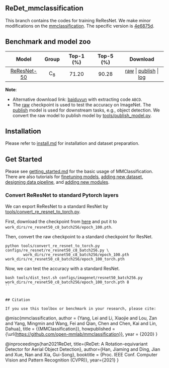 ## ReDet_mmclassification

This branch contains the codes for training ReResNet. 
We make minor modifications on the [mmclassification](https://github.com/open-mmlab/mmclassification).
The specific version is [4e6875d](https://github.com/open-mmlab/mmclassification/tree/4e6875d44e5e04d17c4afb146d97273b3a3f917a).

## Benchmark and model zoo

|         Model                                               |Group      | Top-1 (%) | Top-5 (%) | Download |
|:-----------------------------------------------------------:|:---------:|:---------:|:---------:|:--------:|
| [ReResNet-50](configs/re_resnet/re_resnet50_c8_batch256.py) |C<sub>8</sub>| 71.20     | 90.28     |[raw](https://drive.google.com/file/d/1_d2igSp0wM8ypxTM1S14f5kCVjEyE6iI/view?usp=sharing) &#124; [publish](https://drive.google.com/file/d/1FshfREfLZaNl5FcaKrH0lxFyZt50Uyu2/view?usp=sharing) &#124; [log](https://drive.google.com/file/d/1VLW8YbU1kGpqd4hfvI9UItbCOprzo-v4/view?usp=sharing)|

**Note**:

* Alternative download link: [baiduyun](https://pan.baidu.com/s/1ENIkUVB_5-QRQhr0Vl-FMw) with extracting code `ABCD`.
* The [raw](https://drive.google.com/file/d/1_d2igSp0wM8ypxTM1S14f5kCVjEyE6iI/view?usp=sharing) checkpoint is used to test the accuracy on ImageNet. The [publish](https://drive.google.com/file/d/1FshfREfLZaNl5FcaKrH0lxFyZt50Uyu2/view?usp=sharing) model is used for downstream tasks, e.g., object detection. We convert the raw model to publish model by [tools/publish_model.py](tools/publish_model.py).


## Installation

Please refer to [install.md](docs/install.md) for installation and dataset preparation.


## Get Started

Please see [getting_started.md](docs/getting_started.md) for the basic usage of MMClassification. There are also tutorials for [finetuning models](docs/tutorials/finetune.md), [adding new dataset](docs/tutorials/new_dataset.md), [designing data pipeline](docs/tutorials/data_pipeline.md), and [adding new modules](docs/tutorials/new_modules.md).

### Convert ReResNet to standard Pytorch layers
We can export ReResNet to a standard ResNet by [tools/convert_re_resnet_to_torch.py](tools/convert_re_resnet_to_torch.py).

First, download the checkpoint from [here](https://drive.google.com/file/d/1_d2igSp0wM8ypxTM1S14f5kCVjEyE6iI/view?usp=sharing) and put it to `work_dirs/re_resnet50_c8_batch256/epoch_100.pth`.

Then, convert the raw checkpoint to a standard checkpoint for ResNet.
```
python tools/convert_re_resnet_to_torch.py configs/re_resnet/re_resnet50_c8_batch256.py \
        work_dirs/re_resnet50_c8_batch256/epoch_100.pth work_dirs/re_resnet50_c8_batch256/epoch_100_torch.pth
```

Now, we can test the accuracy with a standard ResNet.
```
bash tools/dist_test.sh configs/imagenet/resnet50_batch256.py work_dirs/re_resnet50_c8_batch256/epoch_100_torch.pth 8
``


## Citation

If you use this toolbox or benchmark in your research, please cite:

```
@misc{mmclassification,
  author =       {Yang, Lei and Li, Xiaojie and Lou, Zan and Yang, Mingmin and
                  Wang, Fei and Qian, Chen and Chen, Kai and Lin, Dahua},
  title =        {{MMClassification}},
  howpublished = {\url{https://github.com/open-mmlab/mmclassification}},
  year =         {2020}
}

@inproceedings{han2021ReDet,
  title={ReDet: A Rotation-equivariant Detector for Aerial Object Detection},
  author={Han, Jiaming and Ding, Jian and Xue, Nan and Xia, Gui-Song},
  booktitle =  {Proc. IEEE Conf. Computer Vision and Pattern Recognition (CVPR)},
  year={2021}
}
```
